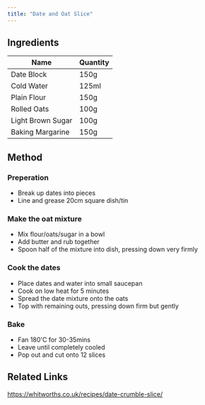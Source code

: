 ```yaml
---
title: "Date and Oat Slice"
---
```


## Ingredients

| Name | Quantity |
| --- | --- |
| Date Block | 150g |
| Cold Water | 125ml |
| Plain Flour | 150g |
| Rolled Oats | 100g |
| Light Brown Sugar | 100g |
| Baking Margarine | 150g |

## Method

### Preperation

- Break up dates into pieces
- Line and grease 20cm square dish/tin

### Make the oat mixture

- Mix flour/oats/sugar in a bowl
- Add butter and rub together
- Spoon half of the mixture into dish, pressing down very firmly

### Cook the dates

- Place dates and water into small saucepan
- Cook on low heat for 5 minutes
- Spread the date mixture onto the oats
- Top with remaining outs, pressing down firm but gently

### Bake

- Fan 180'C for 30-35mins
- Leave until completely cooled
- Pop out and cut onto 12 slices


## Related Links

https://whitworths.co.uk/recipes/date-crumble-slice/
